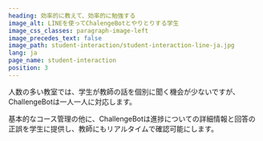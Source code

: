 ```yaml
---
heading: 効率的に教えて、効率的に勉強する
image_alt: LINEを使ってChalengeBotとやりとりする学生
image_css_classes: paragraph-image-left
image_precedes_text: false
image_path: student-interaction/student-interaction-line-ja.jpg
lang: ja
page_name: student-interaction
position: 3
---
```


人数の多い教室では、学生が教師の話を個別に聞く機会が少ないですが、ChallengeBotは一人一人に対応します。

基本的なコース管理の他に、ChallengeBotは進捗についての詳細情報と回答の正誤を学生に提供し、教師にもリアルタイムで確認可能にします。

